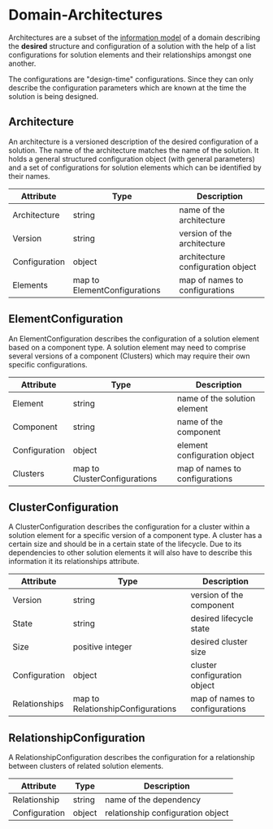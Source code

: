 Domain-Architectures
====================

Architectures are a subset of the [information model](./Model.md) of a
domain describing the **desired** structure and configuration of a solution
with the help of a list configurations for solution elements and their
relationships amongst one another.

The configurations are "design-time" configurations. Since they can only
describe the configuration parameters which are known at the time the
solution is being designed.

Architecture
------------

An architecture is a versioned description of the desired configuration of a
solution. The name of the architecture matches the name of the solution.
It holds a general structured configuration object (with general parameters)
and a set of configurations for solution elements which can be identified by
their names.

| Attribute     | Type                         | Description                         |
|---------------|------------------------------|-------------------------------------|
| Architecture  | string                       | name of the architecture            |
| Version       | string                       | version of the architecture         |
| Configuration | object                       | architecture configuration object   |
| Elements      | map to ElementConfigurations | map of names to configurations      |

ElementConfiguration
--------------------

An ElementConfiguration describes the configuration of a solution element based
on a component type. A solution element may need to comprise several versions of
a component (Clusters) which may require their own specific configurations.

| Attribute     | Type                         | Description                         |
|---------------|------------------------------|-------------------------------------|
| Element       | string                       | name of the solution element        |
| Component     | string                       | name of the component               |
| Configuration | object                       | element configuration object        |
| Clusters      | map to ClusterConfigurations | map of names to configurations      |

ClusterConfiguration
--------------------

A ClusterConfiguration describes the configuration for a cluster within a
solution element for a specific version of a component type.
A cluster has a certain size and should be in a certain state of the lifecycle.
Due to its dependencies to other solution elements it will also have to describe
this information it its relationships attribute.

| Attribute     | Type                              | Description                         |
|---------------|-----------------------------------|-------------------------------------|
| Version       | string                            | version of the component            |
| State         | string                            | desired lifecycle state             |
| Size          | positive integer                  | desired cluster size                |
| Configuration | object                            | cluster configuration object        |
| Relationships | map to RelationshipConfigurations | map of names to configurations      |

RelationshipConfiguration
-------------------------

A RelationshipConfiguration describes the configuration for a relationship
between clusters of related solution elements.

| Attribute     | Type   | Description                       |
|---------------|--------|-----------------------------------|
| Relationship  | string | name of the dependency            |
| Configuration | object | relationship configuration object |
